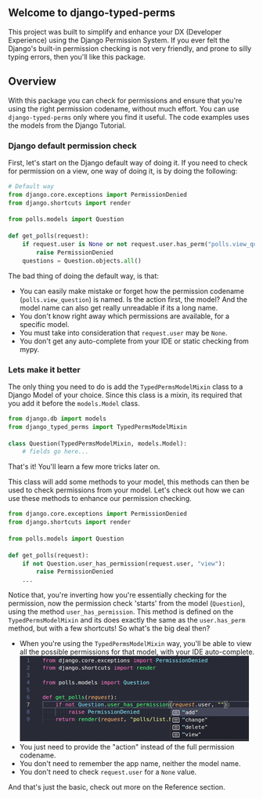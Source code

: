 ## Welcome to django-typed-perms

This project was built to simplify and enhance your DX (Developer Experience) using the Django Permission System.
If you ever felt the Django's built-in permission checking is not very friendly, and prone to silly typing errors, then you'll like this package.

## Overview

With this package you can check for permissions and ensure that you're using the right permission codename, without much effort. You can use `django-typed-perms` only where you find it useful.
The code examples uses the models from the Django Tutorial.

### Django default permission check

First, let's start on the Django default way of doing it. If you need to check for permission on a view, one way of doing it, is by doing the following:

``` py title="polls/views.py"
# Default way
from django.core.exceptions import PermissionDenied
from django.shortcuts import render

from polls.models import Question

def get_polls(request):
    if request.user is None or not request.user.has_perm("polls.view_question"):
        raise PermissionDenied
    questions = Question.objects.all()
```

The bad thing of doing the default way, is that:
* You can easily make mistake or forget how the permission codename (`polls.view_question`) is named. Is the action first, the model? And the model name can also get really unreadable if its a long name.
* You don't know right away which permissions are available, for a specific model.
* You must take into consideration that `request.user` may be `None`.
* You don't get any auto-complete from your IDE or static checking from mypy.


### Lets make it better

The only thing you need to do is add the `TypedPermsModelMixin` class to a Django Model of your choice.
Since this class is a mixin, its required that you add it before the `models.Model` class.

``` py title="polls/models.py"
from django.db import models
from django_typed_perms import TypedPermsModelMixin

class Question(TypedPermsModelMixin, models.Model):
    # fields go here...
```

That's it! You'll learn a few more tricks later on.

This class will add some methods to your model, this methods can then be used to check permissions from your model. Let's check out how we can use these methods to enhance our permission checking.

``` py title="polls/views.py"
from django.core.exceptions import PermissionDenied
from django.shortcuts import render

from polls.models import Question

def get_polls(request):
    if not Question.user_has_permission(request.user, "view"):
        raise PermissionDenied
    ...
```

Notice that, you're inverting how you're essentially checking for the permission, now the permission check 'starts' from the model (`Question`), using the method `user_has_permission`. This method is defined on the `TypedPermsModelMixin` and its does exactly the same as the `user.has_perm` method, but with a few shortcuts! So what's the big deal then?

* When you're using the `TypedPermsModelMixin` way, you'll be able to view all the possible permissions for that model, with your IDE auto-complete.
![Auto-complete on the VsCode Text Editor](./assets/img/index/question-model-code-completion.png)
* You just need to provide the "action" instead of the full permission codename.
* You don't need to remember the app name, neither the model name.
* You don't need to check `request.user` for a `None` value.


And that's just the basic, check out more on the Reference section.

